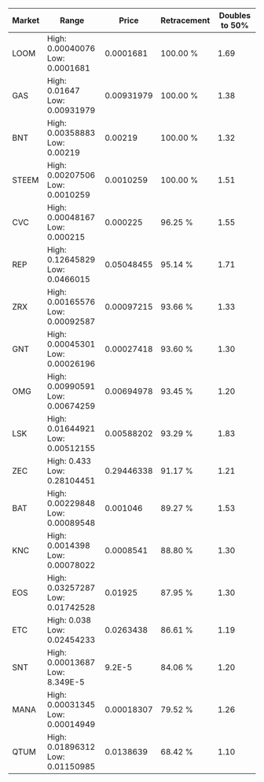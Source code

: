 | Market | Range | Price| Retracement | Doubles to 50% |
| --- | --- | --- | --- | --- |
| LOOM | High: 0.00040076<br />Low: 0.0001681 | 0.0001681 | 100.00 % | 1.69 |
| GAS | High: 0.01647<br />Low: 0.00931979 | 0.00931979 | 100.00 % | 1.38 |
| BNT | High: 0.00358883<br />Low: 0.00219 | 0.00219 | 100.00 % | 1.32 |
| STEEM | High: 0.00207506<br />Low: 0.0010259 | 0.0010259 | 100.00 % | 1.51 |
| CVC | High: 0.00048167<br />Low: 0.000215 | 0.000225 | 96.25 % | 1.55 |
| REP | High: 0.12645829<br />Low: 0.0466015 | 0.05048455 | 95.14 % | 1.71 |
| ZRX | High: 0.00165576<br />Low: 0.00092587 | 0.00097215 | 93.66 % | 1.33 |
| GNT | High: 0.00045301<br />Low: 0.00026196 | 0.00027418 | 93.60 % | 1.30 |
| OMG | High: 0.00990591<br />Low: 0.00674259 | 0.00694978 | 93.45 % | 1.20 |
| LSK | High: 0.01644921<br />Low: 0.00512155 | 0.00588202 | 93.29 % | 1.83 |
| ZEC | High: 0.433<br />Low: 0.28104451 | 0.29446338 | 91.17 % | 1.21 |
| BAT | High: 0.00229848<br />Low: 0.00089548 | 0.001046 | 89.27 % | 1.53 |
| KNC | High: 0.0014398<br />Low: 0.00078022 | 0.0008541 | 88.80 % | 1.30 |
| EOS | High: 0.03257287<br />Low: 0.01742528 | 0.01925 | 87.95 % | 1.30 |
| ETC | High: 0.038<br />Low: 0.02454233 | 0.0263438 | 86.61 % | 1.19 |
| SNT | High: 0.00013687<br />Low: 8.349E-5 | 9.2E-5 | 84.06 % | 1.20 |
| MANA | High: 0.00031345<br />Low: 0.00014949 | 0.00018307 | 79.52 % | 1.26 |
| QTUM | High: 0.01896312<br />Low: 0.01150985 | 0.0138639 | 68.42 % | 1.10 |
